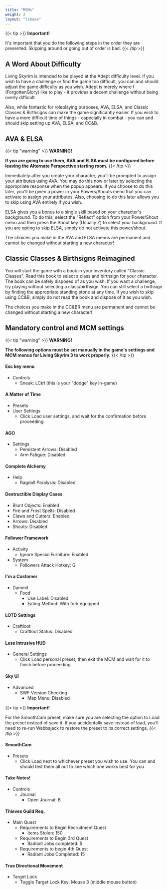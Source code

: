 ```yaml
---
title: "MCMs"
weight: 2
layout: "lsbase"
---
```


{{< tip >}}
**Important!** 

It's important that you do the following steps in the order they are presented. Skipping around or going out of order is bad.
{{< /tip >}}

## A Word About Difficulty

Living Skyrim is intended to be played at the Adept difficulty level. If you wish to have a challenge or find the game too difficult, you can and should adjust the game difficulty as you wish. Adept is merely where I (ForgottenGlory) like to play - it provides a decent challenge without being overly difficult.

Also, while fantastic for roleplaying purposes, AVA, ELSA, and Classic Classes & Birthsigns can make the game significantly easier. If you wish to have a more difficult time of things - especially in combat - you can and should skip setting up AVA, ELSA, and CC&B.

## AVA & ELSA

{{< tip "warning" >}}
**WARNING!**

**If you are going to use them, AVA and ELSA must be configured before leaving the Alternate Perspective starting room.**
{{< /tip >}} 

Immediately after you create your character, you'll be prompted to assign your attributes using AVA. You may do this now or later by selecting the appropriate response when the popup appears. If you choose to do this later, you'll be given a power in your Powers/Shouts menu that you can activate to assign your attributes. Also, choosing to do this later allows you to skip using AVA entirely if you wish.

ELSA gives you a bonus to a single skill based on your character's background. To do this, select the "Reflect" option from your Power/Shout menu and then press the Shout key (Usually Z) to select your background. If you are opting to skip ELSA, simply do not activate this power/shout.

The choices you make in the AVA and ELSA menus are permanent and cannot be changed without starting a new character!

## Classic Classes & Birthsigns Reimagined
You will start the game with a book in your inventory called "Classic Classes". Read this book to select a class and birthsign for your character. The book can be safely disposed of as you wish. If you want a challenge, try playing without selecting a class/birthsign. You can still select a birthsign by finding the appropriate standing stone at any time. If you wish to skip using CC&B, simply do not read the book and dispose of it as you wish.

The choices you make in the CC&BR menu are permanent and cannot be changed without starting a new character!

## Mandatory control and MCM settings

{{< tip "warning" >}}
**WARNING!**

**The following options must be set manually in the game's settings and MCM menus for Living Skyrim 3 to work properly.**
{{< /tip >}} 

#### Esc key menu
- Controls
  - Sneak: LCtrl (this is your "dodge" key in-game)

#### A Matter of Time
-	Presets
  - User Settings
    - Click Load user settings, and wait for the confirmation before proceeding.

#### AGO
- Settings
  - Persistent Arrows: Disabled
  - Arm Fatigue: Disabled

#### Complete Alchemy
- Help
  - Ragdoll Paralysis: Disabled

#### Destructible Display Cases
- Blunt Objects: Enabled
- Fire and Frost Spells: Disabled
- Claws and Cutters: Enabled
- Arrows: Disabled
- Shouts: Disabled

#### Follower Framework
- Activity
  - Ignore Special Furniture: Enabled
- System
  - Followers Attack Hotkey: G

#### I'm a Customer
- Dammit
  - Food
    - Use Label: Disabled
    - Eating Method: With fork equipped

#### LOTD Settings
- Craftloot
  - Craftloot Status: Disabled

#### Less Intrusive HUD
- General Settings
  - Click Load personal preset, then exit the MCM and wait for it to finish before proceeding.

#### Sky UI
- Advanced
  - SWF Version Checking
    - Map Menu: Disabled

{{< tip >}}
**Important!** 

For the SmoothCam preset, make sure you are selecting the option to Load the preset instead of save it. If you accidentally save instead of load, you'll need to re-run Wabbajack to restore the preset to its correct settings.
{{< /tip >}}

#### SmoothCam
- Presets
  - Click Load next to whichever preset you wish to use. You can and should test them all out to see which one works best for you

#### Take Notes!
- Controls
  - Journal
    - Open Journal: B

#### Thieves Guild Req.
- Main Quest
  - Requirements to Begin Recruitment Quest
    - Items Stolen: 150
  - Requirements to Begin 3rd Quest
    - Radiant Jobs completed: 5
  - Requirements to begin 4th Quest
    - Radiant Jobs Completed: 15

#### True Directional Movement
- Target Lock
  - Toggle Target Lock Key: Mouse 3 (middle mouse button)
